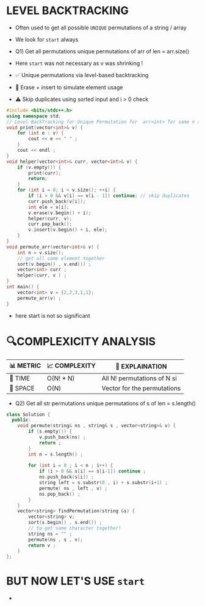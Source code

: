 # LEVEL BACKTRACKING 

- Often used to get all possible `UNIQUE` permutations of a string / array
- We look for `start` always
  
- Q1) Get all permutations unique permutations of arr of len = arr.size()
- Here `start` was not necessary as v was shrinking !
-  ✅ Unique permutations via level-based backtracking
-  🔁 Erase + insert to simulate element usage
- ⚠️ Skip duplicates using sorted input and i > 0 check

```cpp
#include <bits/stdc++.h>
using namespace std;
// Level BackTracking for Unique Permutation for  arr<int> for same n size 
void print(vector<int>& v) {
    for (int e : v) {
        cout << e << " " ;
    }
    cout << endl ;
}
void helper(vector<int>& curr, vector<int>& v) {
    if (v.empty()) {
        print(curr);
        return;
    }
    for (int i = 0; i < v.size(); ++i) {
        if (i > 0 && v[i] == v[i - 1]) continue; // skip duplicates
        curr.push_back(v[i]);
        int ele = v[i];
        v.erase(v.begin() + i);
        helper(curr, v);
        curr.pop_back();
        v.insert(v.begin() + i, ele);
    }
}
void permute_arr(vector<int>& v) {
    int n = v.size();
    // get all same element together
    sort(v.begin() , v.end()) ;
    vector<int> curr ;
    helper(curr, v ) ;
}
int main() {
    vector<int> v = {2,2,3,1,1};
    permute_arr(v) ;
}
```
- here start is not so significant 
# 🔍COMPLEXICITY ANALYSIS

| 📊 METRIC  | 📈 COMPLEXITY	  |  🧩 EXPLAINATION |
|-----------|-------------|------------|
| 🧭 TIME  |  O(N! * N)    |   All N! permutations of N si        |
| 🧠 SPACE |   O(N)         |   Vector for the permutations         |

- Q2) Get all str permutations unique permutations of s of len = s.length()

```cpp
class Solution {
  public:
    void permute(string& ns , string& s , vector<string>& v) {
        if (s.empty()) {
            v.push_back(ns) ;
            return ;
        }
        int n = s.length() ;
       
        for (int i = 0 ; i < n ; i++) {
            if (i > 0 && s[i] == s[i-1]) continue ; 
            ns.push_back(s[i]) ;
            string left = s.substr(0 , i) + s.substr(i+1) ;
            permute( ns , left , v) ;
            ns.pop_back() ;
        }
    }
    vector<string> findPermutation(string &s) {
        vector<string> v;
        sort(s.begin() , s.end()) ; 
        // to get same character together!
        string ns = "" ;
        permute(ns , s , v);
        return v ;
    }
};

```


# BUT NOW LET'S USE `start` 
- 
